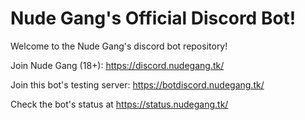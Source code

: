 # Nude Gang's Official Discord Bot!
Welcome to the Nude Gang's discord bot repository!

Join Nude Gang (18+): https://discord.nudegang.tk/

Join this bot's testing server: https://botdiscord.nudegang.tk/

Check the bot's status at https://status.nudegang.tk/
